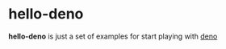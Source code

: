 # hello-deno

**hello-deno** is just a set of examples for start playing with [deno](https://deno.land)